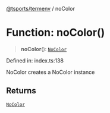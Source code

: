 [@tsports/termenv](../index.md) / noColor

# Function: noColor()

> **noColor**(): [`NoColor`](../classes/NoColor.md)

Defined in: index.ts:138

NoColor creates a NoColor instance

## Returns

[`NoColor`](../classes/NoColor.md)
